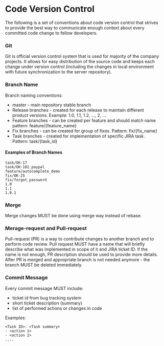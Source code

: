 # Code Version Control

The following is a set of conventions about code version control that strives to provide the best way to communicate enough context about every committed code change to fellow developers.

### Git

Git is official version control system that is used for majority of the company projects. It allows for easy distribution of the source code and keeps each change under version control  (including the changes in local environment with future synchronization to the server repository).

### Branch Name

Branch naming conventions:

 - master - main repository stable branch
 - Release branches - created for each release to maintain different product versions. Example: 1.0, 1.1, 1.2, ..., 2, ...
 - Feature branches - can be created per feature and should match name pattern: feature/{feature_name}
 - Fix branches - can be created for group of fixes. Pattern: fix/{fix_name}
 - Task branches - created for implementation of specific JIRA task. Pattern: task/{task_id}

#### Examples of Branch Names

```
task/OK-17
task/OK-182_paypal
feature/autocomplete_demo
fix/OK-25
fix/forgot_password
1.0
1.1
1.0.1
```

### Merge

Merge changes MUST be done using merge way instead of rebase.

### Merage-request and Pull-request

Pull-request (PR) is a way to contribute changes to another branch and to perform code review. Pull request MUST have a name that will briefly describe what was implemented in scope of it and JIRA ticket ID. If the name is not enough, PR description should be used to provide more details.
After PR is merged and appropriate branch is not needed anymore - the branch MUST be deleted immediately.

### Commit Message

Every commit message MUST include:

- ticket id from bug tracking system
- short ticket description (summary)
- list of performed actions or changes in code 

Examples:

```
<Task ID>: <Task summary>
- <action 1>
- <action 2>
....
```
